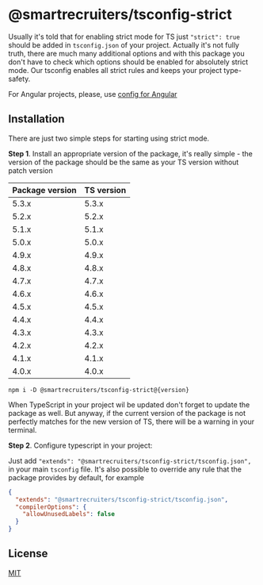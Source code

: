 # @smartrecruiters/tsconfig-strict

Usually it's told that for enabling strict mode for TS just `"strict": true` should be added in `tsconfig.json` of your project. Actually it's not fully truth, there are much many additional options and with this package you don't have to check which options should be enabled for absolutely strict mode. Our tsconfig enables all strict rules and keeps your project type-safety.

For Angular projects, please, use [config for Angular](https://www.npmjs.com/package/@smartrecruiters/tsconfig-strict-angular)

## Installation

There are just two simple steps for starting using strict mode.

**Step 1**. Install an appropriate version of the package, it's really simple - the version of the package should be the same as your TS version without patch version

| Package version | TS version |
| --------------- | :--------- |
| 5.3.x           | 5.3.x      |
| 5.2.x           | 5.2.x      |
| 5.1.x           | 5.1.x      |
| 5.0.x           | 5.0.x      |
| 4.9.x           | 4.9.x      |
| 4.8.x           | 4.8.x      |
| 4.7.x           | 4.7.x      |
| 4.6.x           | 4.6.x      |
| 4.5.x           | 4.5.x      |
| 4.4.x           | 4.4.x      |
| 4.3.x           | 4.3.x      |
| 4.2.x           | 4.2.x      |
| 4.1.x           | 4.1.x      |
| 4.0.x           | 4.0.x      |

```
npm i -D @smartrecruiters/tsconfig-strict@{version}
```

When TypeScript in your project wil be updated don't forget to update the package as well. But anyway, if the current version of the package is not perfectly matches for the new version of TS, there will be a warning in your terminal.

**Step 2**. Configure typescript in your project:

Just add `"extends": "@smartrecruiters/tsconfig-strict/tsconfig.json",` in your main `tsconfig` file. It's also possible to override any rule that the package provides by default, for example

```json
{
  "extends": "@smartrecruiters/tsconfig-strict/tsconfig.json",
  "compilerOptions": {
    "allowUnusedLabels": false
  }
}
```

## License

[MIT](LICENSE)
